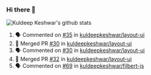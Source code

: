 ### Hi there 👋

<!--
**kuldeepkeshwar/kuldeepkeshwar** is a ✨ _special_ ✨ repository because its `README.md` (this file) appears on your GitHub profile.

Here are some ideas to get you started:

- 🔭 I’m currently working on ...
- 🌱 I’m currently learning ...
- 👯 I’m looking to collaborate on ...
- 🤔 I’m looking for help with ...
- 💬 Ask me about ...
- 📫 How to reach me: ...
- 😄 Pronouns: ...
- ⚡ Fun fact: ...
-->
![Kuldeep Keshwar's github stats](https://github-readme-stats.vercel.app/api?username=kuldeepkeshwar&show_icons=true)

<!--START_SECTION:activity-->
1. 🗣 Commented on [#35](https://github.com//kuldeepkeshwar/layout-ui/issues/35) in [kuldeepkeshwar/layout-ui](https://github.com//kuldeepkeshwar/layout-ui)
2. 🎉 Merged PR [#30](https://github.com//kuldeepkeshwar/layout-ui/pull/30) in [kuldeepkeshwar/layout-ui](https://github.com//kuldeepkeshwar/layout-ui)
3. 🗣 Commented on [#30](https://github.com//kuldeepkeshwar/layout-ui/issues/30) in [kuldeepkeshwar/layout-ui](https://github.com//kuldeepkeshwar/layout-ui)
4. 🎉 Merged PR [#32](https://github.com//kuldeepkeshwar/layout-ui/pull/32) in [kuldeepkeshwar/layout-ui](https://github.com//kuldeepkeshwar/layout-ui)
5. 🗣 Commented on [#69](https://github.com//kuldeepkeshwar/filbert-js/issues/69) in [kuldeepkeshwar/filbert-js](https://github.com//kuldeepkeshwar/filbert-js)
<!--END_SECTION:activity-->
